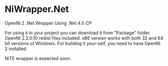 NiWrapper.Net
=============

OpenNI 2 .Net Wrapper
Using .Net 4.0 CP

For using it in your project you can download it from "Package" folder.
OpenNI 2.2.0.10 redist files included.
x86 version works with both 32 and 64 bit versions of Windows.
For building it your-self, you need to have OpenNI 2 installed.

NiTE wrapper is expected soon.